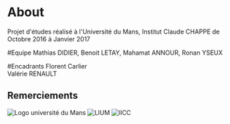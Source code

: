 # About  
Projet d'études réalisé à l'Université du Mans, Institut Claude CHAPPE de Octobre 2016 à Janvier 2017

#Equipe
Mathias DIDIER, Benoit LETAY, Mahamat ANNOUR, Ronan YSEUX

#Encadrants
Florent Carlier  
Valérie RENAULT

## Remerciements
![Logo université du Mans](http://www.univ-lemans.fr/skins/um2016/resources/um_img/LOGO_UM_lemansLaval.png) ![LIUM](http://www-lium.univ-lemans.fr/jep2014/images/logo_lium@2x.png)
![IICC](http://ic2.univ-lemans.fr/skins/ic22016/resources/um_img/logoic2.png)
